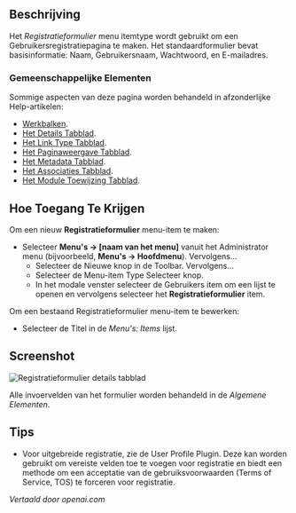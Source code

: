 <!-- Filename: Help4.x:Menu_Item:_Registration_Form  / Display title: Registratieformulier -->

## Beschrijving

Het *Registratieformulier* menu itemtype wordt gebruikt om een Gebruikersregistratiepagina te maken. Het standaardformulier bevat basisinformatie: Naam, Gebruikersnaam, Wachtwoord, en E-mailadres.

### Gemeenschappelijke Elementen

Sommige aspecten van deze pagina worden behandeld in afzonderlijke Help-artikelen:

* [Werkbalken](jdocmanual?article=help/common-elements/toolbars).
* [Het Details Tabblad](jdocmanual?article=help/menu-items-common/menu-item-details).
* [Het Link Type Tabblad](jdocmanual?article=help/menu-items-common/menu-item-link-type).
* [Het Paginaweergave Tabblad](jdocmanual?article=help/menu-items-common/menu-item-page-display).
* [Het Metadata Tabblad](jdocmanual?article=help/menu-items-common/menu-item-metadata).
* [Het Associaties Tabblad](jdocmanual?article=help/common-elements/edit-associations).
* [Het Module Toewijzing Tabblad](jdocmanual?article=help/menu-items-common/menu-item-module-assignment).

## Hoe Toegang Te Krijgen

Om een nieuw **Registratieformulier** menu-item te maken:

- Selecteer **Menu's → \[naam van het menu\]** vanuit het Administrator
  menu (bijvoorbeeld, **Menu's → Hoofdmenu**). Vervolgens...
  - Selecteer de Nieuwe knop in de Toolbar. Vervolgens...
  - Selecteer de Menu-item Type Selecteer knop.
  - In het modale venster selecteer de Gebruikers item om een lijst te openen en vervolgens
    selecteer het **Registratieformulier** item.

Om een bestaand Registratieformulier menu-item te bewerken:

- Selecteer de Titel in de *Menu's: Items* lijst.


## Screenshot

![Registratieformulier details tabblad](../../../nl/images/menu-items/users-registration-form-details-tab.png)

Alle invoervelden van het formulier worden behandeld in de *Algemene Elementen*.

## Tips

- Voor uitgebreide registratie, zie de User Profile Plugin. Deze kan worden gebruikt om vereiste velden toe te voegen voor registratie en biedt een methode om een acceptatie van de gebruiksvoorwaarden (Terms of Service, TOS) te forceren voor registratie.

*Vertaald door openai.com*

